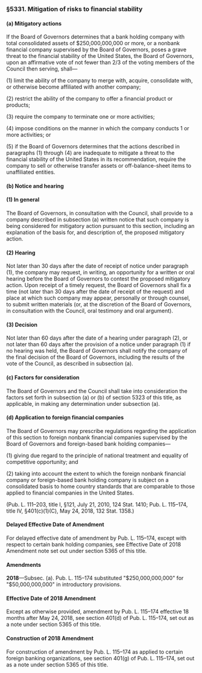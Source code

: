 ### §5331. Mitigation of risks to financial stability ###

#### (a) Mitigatory actions ####

If the Board of Governors determines that a bank holding company with total consolidated assets of $250,000,000,000 or more, or a nonbank financial company supervised by the Board of Governors, poses a grave threat to the financial stability of the United States, the Board of Governors, upon an affirmative vote of not fewer than 2/3 of the voting members of the Council then serving, shall—

(1) limit the ability of the company to merge with, acquire, consolidate with, or otherwise become affiliated with another company;

(2) restrict the ability of the company to offer a financial product or products;

(3) require the company to terminate one or more activities;

(4) impose conditions on the manner in which the company conducts 1 or more activities; or

(5) if the Board of Governors determines that the actions described in paragraphs (1) through (4) are inadequate to mitigate a threat to the financial stability of the United States in its recommendation, require the company to sell or otherwise transfer assets or off-balance-sheet items to unaffiliated entities.

#### (b) Notice and hearing ####

#### (1) In general ####

The Board of Governors, in consultation with the Council, shall provide to a company described in subsection (a) written notice that such company is being considered for mitigatory action pursuant to this section, including an explanation of the basis for, and description of, the proposed mitigatory action.

#### (2) Hearing ####

Not later than 30 days after the date of receipt of notice under paragraph (1), the company may request, in writing, an opportunity for a written or oral hearing before the Board of Governors to contest the proposed mitigatory action. Upon receipt of a timely request, the Board of Governors shall fix a time (not later than 30 days after the date of receipt of the request) and place at which such company may appear, personally or through counsel, to submit written materials (or, at the discretion of the Board of Governors, in consultation with the Council, oral testimony and oral argument).

#### (3) Decision ####

Not later than 60 days after the date of a hearing under paragraph (2), or not later than 60 days after the provision of a notice under paragraph (1) if no hearing was held, the Board of Governors shall notify the company of the final decision of the Board of Governors, including the results of the vote of the Council, as described in subsection (a).

#### (c) Factors for consideration ####

The Board of Governors and the Council shall take into consideration the factors set forth in subsection (a) or (b) of section 5323 of this title, as applicable, in making any determination under subsection (a).

#### (d) Application to foreign financial companies ####

The Board of Governors may prescribe regulations regarding the application of this section to foreign nonbank financial companies supervised by the Board of Governors and foreign-based bank holding companies—

(1) giving due regard to the principle of national treatment and equality of competitive opportunity; and

(2) taking into account the extent to which the foreign nonbank financial company or foreign-based bank holding company is subject on a consolidated basis to home country standards that are comparable to those applied to financial companies in the United States.

(Pub. L. 111–203, title I, §121, July 21, 2010, 124 Stat. 1410; Pub. L. 115–174, title IV, §401(c)(1)(C), May 24, 2018, 132 Stat. 1358.)

#### Delayed Effective Date of Amendment ####

For delayed effective date of amendment by Pub. L. 115–174, except with respect to certain bank holding companies, see Effective Date of 2018 Amendment note set out under section 5365 of this title.

#### Amendments ####

**2018**—Subsec. (a). Pub. L. 115–174 substituted "$250,000,000,000" for "$50,000,000,000" in introductory provisions.

#### Effective Date of 2018 Amendment ####

Except as otherwise provided, amendment by Pub. L. 115–174 effective 18 months after May 24, 2018, see section 401(d) of Pub. L. 115–174, set out as a note under section 5365 of this title.

#### Construction of 2018 Amendment ####

For construction of amendment by Pub. L. 115–174 as applied to certain foreign banking organizations, see section 401(g) of Pub. L. 115–174, set out as a note under section 5365 of this title.